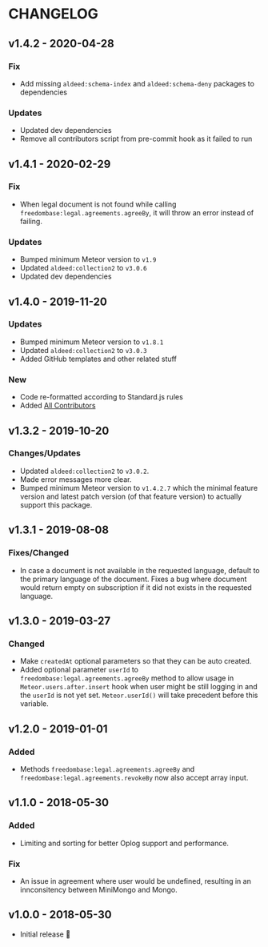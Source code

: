 # CHANGELOG

## v1.4.2 - 2020-04-28
### Fix
  - Add missing `aldeed:schema-index` and `aldeed:schema-deny` packages to dependencies

### Updates
  - Updated dev dependencies
  - Remove all contributors script from pre-commit hook as it failed to run


## v1.4.1 - 2020-02-29
### Fix
  - When legal document is not found while calling `freedombase:legal.agreements.agreeBy`, it will throw an error instead of failing.

### Updates
  - Bumped minimum Meteor version to `v1.9`
  - Updated `aldeed:collection2` to `v3.0.6`
  - Updated dev dependencies

## v1.4.0 - 2019-11-20
### Updates
  - Bumped minimum Meteor version to `v1.8.1`
  - Updated `aldeed:collection2` to `v3.0.3`
  - Added GitHub templates and other related stuff

### New
  - Code re-formatted according to Standard.js rules
  - Added [All Contributors](https://allcontributors.org/)

## v1.3.2 - 2019-10-20
### Changes/Updates
  - Updated `aldeed:collection2` to `v3.0.2`.
  - Made error messages more clear.
  - Bumped minimum Meteor version to `v1.4.2.7` which the minimal feature version and latest patch version (of that feature version) to actually support this package.

## v1.3.1 - 2019-08-08
### Fixes/Changed
  - In case a document is not available in the requested language, default to the primary language of the document. Fixes a bug where document would return empty on subscription if it did not exists in the requested language.

## v1.3.0 - 2019-03-27
### Changed
  - Make `createdAt` optional parameters so that they can be auto created.
  - Added optional parameter `userId` to `freedombase:legal.agreements.agreeBy` method to allow usage in `Meteor.users.after.insert` hook when user might be still logging in and the `userId` is not yet set. `Meteor.userId()` will take precedent before this variable.

## v1.2.0 - 2019-01-01
### Added
  - Methods `freedombase:legal.agreements.agreeBy` and `freedombase:legal.agreements.revokeBy` now also accept array input.

## v1.1.0 - 2018-05-30
### Added
  - Limiting and sorting for better Oplog support and performance.
### Fix
  - An issue in agreement where user would be undefined, resulting in an innconsitency between MiniMongo and Mongo.

## v1.0.0 - 2018-05-30
- Initial release :tada:
